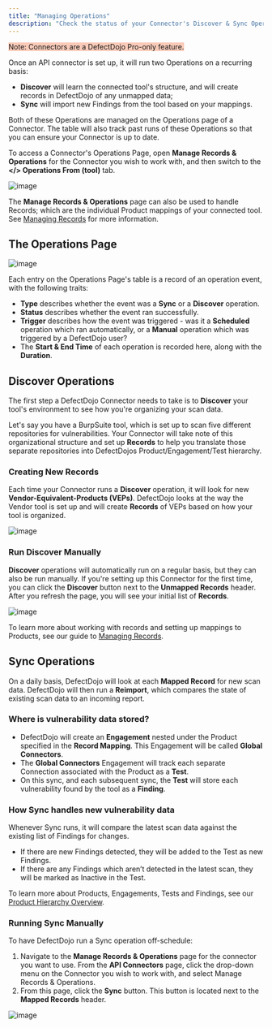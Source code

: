 ```yaml
---
title: "Managing Operations"
description: "Check the status of your Connector's Discover & Sync Operations"
---
```


<span style="background-color:rgba(242, 86, 29, 0.3)">Note: Connectors are a DefectDojo Pro-only feature.</span>

Once an API connector is set up, it will run two Operations on a recurring basis:

* **Discover** will learn the connected tool's structure, and will create records in DefectDojo of any unmapped data;
* **Sync** will import new Findings from the tool based on your mappings.

Both of these Operations are managed on the Operations page of a Connector. The table will also track past runs of these Operations so that you can ensure your Connector is up to date.

To access a Connector's Operations Page, open **Manage Records & Operations** for the Connector you wish to work with, and then switch to the **</\> Operations From (tool)** tab.

![image](images/operations_discover.png)

The **Manage Records & Operations** page can also be used to handle Records; which are the individual Product mappings of your connected tool.  See [Managing Records](../manage_records) for more information.

## The Operations Page

![image](images/operations_page.png)

Each entry on the Operations Page's table is a record of an operation event, with the following traits:

* **Type** describes whether the event was a **Sync** or a **Discover** operation.
* **Status** describes whether the event ran successfully.
* **Trigger** describes how the event was triggered \- was it a **Scheduled** operation which ran automatically, or a **Manual** operation which was triggered by a DefectDojo user?
* The **Start \& End Time** of each operation is recorded here, along with the **Duration**.

## Discover Operations

The first step a DefectDojo Connector needs to take is to **Discover** your tool's environment to see how you're organizing your scan data.

Let's say you have a BurpSuite tool, which is set up to scan five different repositories for vulnerabilities. Your Connector will take note of this organizational structure and set up **Records** to help you translate those separate repositories into DefectDojos Product/Engagement/Test hierarchy.

### Creating New Records

Each time your Connector runs a **Discover** operation, it will look for new **Vendor\-Equivalent\-Products (VEPs)**. DefectDojo looks at the way the Vendor tool is set up and will create **Records** of VEPs based on how your tool is organized.

![image](images/operations_discover_2.png)

### Run Discover Manually

**Discover** operations will automatically run on a regular basis, but they can also be run manually. If you're setting up this Connector for the first time, you can click the **Discover** button next to the **Unmapped Records** header. After you refresh the page, you will see your initial list of **Records**.

![image](images/operations_discover_3.png)

To learn more about working with records and setting up mappings to Products, see our guide to [Managing Records](../manage_records).

## Sync Operations

On a daily basis, DefectDojo will look at each **Mapped Record** for new scan data. DefectDojo will then run a **Reimport**, which compares the state of existing scan data to an incoming report.

### Where is vulnerability data stored?

* DefectDojo will create an **Engagement** nested under the Product specified in the **Record Mapping**. This Engagement will be called **Global Connectors**.
* The **Global Connectors** Engagement will track each separate Connection associated with the Product as a **Test**.
* On this sync, and each subsequent sync, the **Test** will store each vulnerability found by the tool as a **Finding**.

### How Sync handles new vulnerability data

Whenever Sync runs, it will compare the latest scan data against the existing list of Findings for changes.

* If there are new Findings detected, they will be added to the Test as new Findings.
* If there are any Findings which aren’t detected in the latest scan, they will be marked as Inactive in the Test.

To learn more about Products, Engagements, Tests and Findings, see our [Product Hierarchy Overview](/en/working_with_findings/organizing_engagements_tests/product_hierarchy).

### Running Sync Manually

To have DefectDojo run a Sync operation off\-schedule:

1. Navigate to the **Manage Records \& Operations** page for the connector you want to use. From the **API Connectors** page, click the drop\-down menu on the Connector you wish to work with, and select Manage Records \& Operations.
​
2. From this page, click the **Sync** button. This button is located next to the **Mapped Records** header.

![image](images/operations_sync.png)
